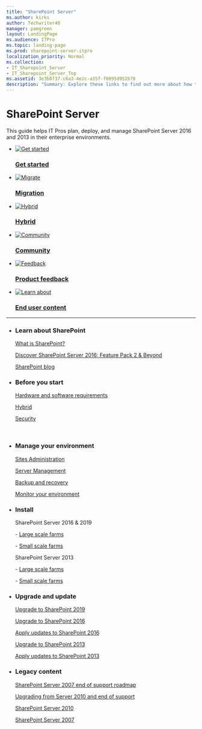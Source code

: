 ```yaml
---
title: "SharePoint Server"
ms.author: kirks
author: Techwriter40
manager: pamgreen
layout: LandingPage
ms.audience: ITPro
ms.topic: landing-page
ms.prod: sharepoint-server-itpro
localization_priority: Normal
ms.collection:
- IT_Sharepoint_Server
- IT_Sharepoint_Server_Top
ms.assetid: 3e3b8737-c6a3-4e2c-a35f-f0095d952b78
description: "Summary: Explore these links to find out more about how to implement SharePoint Server."
---
```


# SharePoint Server

  
This guide helps IT Pros plan, deploy, and manage SharePoint Server 2016 and 2013 in their enterprise environments. 
  
<ul class="panelContent cardsFTitle">
    <li>
        <a href="/sharepoint/getting-started">
        <div class="cardSize">
            <div class="cardPadding">
                <div class="card">
                    <div class="cardImageOuter">
                        <div class="cardImage">
                            <img src="https://docs.microsoft.com/en-us/office/media/icons/get-started-blue.svg" alt="Get started" />
                        </div>
                    </div>
                    <div class="cardText">
                        <h3>Get started</h3>
                    </div>
                </div>
            </div>
        </div>
        </a>
    </li>
    <li>
        <a href="https://docs.microsoft.com/sharepointmigration/migrate-to-sharepoint-online">
        <div class="cardSize">
            <div class="cardPadding">
                <div class="card">
                    <div class="cardImageOuter">
                        <div class="cardImage">
                            <img src="https://docs.microsoft.com/en-us/office/media/icons/migration-blue.svg" alt="Migrate" />
                        </div>
                    </div>
                    <div class="cardText">
                        <h3>Migration</h3>
                    </div>
                </div>
            </div>
        </div>
        </a>
    </li>
    <li>
        <a href="/SharePoint/hybrid/hybrid">
        <div class="cardSize">
            <div class="cardPadding">
                <div class="card">
                    <div class="cardImageOuter">
                        <div class="cardImage">
                            <img src="https://docs.microsoft.com/en-us/office/media/icons/hybrid-blue.svg" alt="Hybrid" />
                        </div>
                    </div>
                    <div class="cardText">
                        <h3>Hybrid</h3>
                    </div>
                </div>
            </div>
        </div>
        </a>
    </li>
    <li>
        <a href="https://techcommunity.microsoft.com/t5/SharePoint/ct-p/SharePoint">
        <div class="cardSize">
            <div class="cardPadding">
                <div class="card">
                    <div class="cardImageOuter">
                        <div class="cardImage">
                            <img src="https://docs.microsoft.com/en-us/office/media/icons/globe-internet.svg" alt="Community" />
                        </div>
                    </div>
                    <div class="cardText">
                        <h3>Community</h3>
                    </div>
                </div>
            </div>
        </div>
        </a>
    </li>
    <li>
        <a href="https://sharepoint.uservoice.com/">
        <div class="cardSize">
            <div class="cardPadding">
                <div class="card">
                    <div class="cardImageOuter">
                        <div class="cardImage">
                            <img src="https://docs.microsoft.com/en-us/office/media/icons/chat.svg" alt="Feedback" />
                        </div>
                    </div>
                    <div class="cardText">
                        <h3>Product feedback</h3>
                    </div>
                </div>
            </div>
        </div>
        </a>
    </li>
    <li>
        <a href="https://support.office.com/sharepoint">
        <div class="cardSize">
            <div class="cardPadding">
                <div class="card">
                    <div class="cardImageOuter">
                        <div class="cardImage">
                            <img src="https://docs.microsoft.com/en-us/office/media/icons/users-people.svg" alt="Learn about" />
                        </div>
                    </div>
                    <div class="cardText">
                        <h3>End user content</h3>
                    </div>
                </div>
            </div>
        </div>
        </a>
    </li>
</ul>

---

<ul class="panelContent cardsW">
    <li>
        <div class="cardSize">
            <div class="cardPadding">
                <div class="card">
                    <div class="cardText">
                        <h3>Learn about SharePoint</h3>
                        <p><a href="https://products.office.com/en-us/sharepoint/collaboration">What is SharePoint?</a></p>
                        <p><a href="https://www.youtube.com/watch?v=Bz4kdOiJrpE">Discover SharePoint Server 2016: Feature Pack 2 & Beyond</a></p>
                        <p><a href="https://techcommunity.microsoft.com/t5/SharePoint-Blog/bg-p/SPBlog">SharePoint blog</a></p>
                    </div>
                </div>
            </div>
        </div>
    </li>
    <li>
        <div class="cardSize">
            <div class="cardPadding">
                <div class="card">
                    <div class="cardText">
                        <h3>Before you start</h3>
                        <p><a href="/sharepoint/install/hardware-and-software-requirements-2019">Hardware and software requirements</a></p>
                        <p><a href="/sharepoint/hybrid/sharepoint-hybrid-sites-and-search">Hybrid</a></p>
                        <p><a href="/sharepoint/security-for-sharepoint-server/security-for-sharepoint-server">Security</a></p>
                    </div>
                </div>
            </div>
        </div>
    </li>
    <li>
        <div class="cardSize">
            <div class="cardPadding">
                <div class="card">
                    <div class="cardText">
                        <h3>Manage your environment</h3>
                        <p><a href="/sharepoint/sites/sites">Sites Administration</a></p>
                        <p><a href="/sharepoint/administration/server-management">Server Management</a></p>
                        <p><a href="/sharepoint/administration/backup-and-recovery-overview">Backup and recovery</a></p>
                        <p><a href="/sharepoint/administration/monitoring-overview">Monitor your environment</a></p>
                    </div>
                </div>
            </div>
        </div> 
    </li>
    <li>
        <div class="cardSize">
            <div class="cardPadding">
                <div class="card">
                    <div class="cardText">
                        <h3>Install</h3>
                        <p>SharePoint Server 2016 & 2019
                        <p> - <a href="/SharePoint/install/install-sharepoint-server-2016-across-multiple-servers">Large scale farms</a></p>
                        <p> - <a href="/SharePoint/install/install-sharepoint-server-2016-on-one-server">Small scale farms</a></p>
                        <p>SharePoint Server 2013
                        <p> - <a href="/SharePoint/install/multiple-servers-for-a-three-tier-farm">Large scale farms</a></p>
                        <p> - <a href="/SharePoint/install/single-server-with-sql-server">Small scale farms</a></p>
                    </div>
                </div>
            </div>
        </div>
    </li>
    <li>
        <div class="cardSize">
            <div class="cardPadding">
                <div class="card">
                    <div class="cardText">
                        <h3>Upgrade and update</h3>
                        <p><a href="/SharePoint/upgrade-and-update/upgrade-to-sharepoint-server-2019">Upgrade to SharePoint 2019</a></p>
                        <p><a href="/SharePoint/upgrade-and-update/upgrade-to-sharepoint-server-2016">Upgrade to SharePoint 2016</a></p>
                        <p><a href="/SharePoint/upgrade-and-update/deploy-updates-for-sharepoint-server-2016">Apply updates to SharePoint 2016</a></p>
                        <p><a href="/SharePoint/upgrade-and-update/upgrade-from-sharepoint-2010-to-sharepoint-2013">Upgrade to SharePoint 2013</a></p>
                        <p><a href="/SharePoint/upgrade-and-update/deploy-software-updates-for-sharepoint-2013">Apply updates to SharePoint 2013</a></p>
                    </div>
                </div>
            </div>
        </div>
    </li>
    <li>
        <div class="cardSize">
            <div class="cardPadding">
                <div class="card">
                    <div class="cardText">
                        <h3>Legacy content</h3>
                        <p><a href="https://support.office.com/en-us/article/sharepoint-server-2007-end-of-support-roadmap-ba124775-d5c0-4d68-b88d-8458ad4c3717">SharePoint Server 2007 end of support roadmap</a></p>
                        <p><a href="https://support.office.com/en-us/article/upgrading-from-sharepoint-2010-985a357f-6db7-401f-bf7a-1bafdf1f312c">Upgrading from Server 2010 and end of support</a></p>
                        <p><a href="https://technet.microsoft.com/en-us/library/ee428287(v=office.14).aspx">SharePoint Server 2010</a></p>
                        <p><a href="https://technet.microsoft.com/en-us/library/cc303422(v=office.12).aspx">SharePoint Server 2007</a></p>
                    </div>
                </div>
            </div>
            </div>
        </li>
</ul>  



